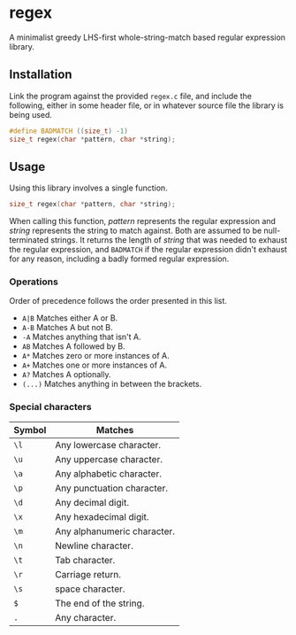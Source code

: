 # regex
A minimalist greedy LHS-first whole-string-match based regular expression library.

## Installation
Link the program against the provided `regex.c` file, and include the following, either in some header file, or in whatever source file the library is being used.
```C
#define BADMATCH ((size_t) -1)
size_t regex(char *pattern, char *string);
```

## Usage
Using this library involves a single function.

```C
size_t regex(char *pattern, char *string);
```

When calling this function, *pattern* represents the regular expression and *string* represents the string to match against.
Both are assumed to be null-terminated strings.
It returns the length of *string* that was needed to exhaust the regular expression, and `BADMATCH` if the regular expression didn't exhaust for any reason, including a badly formed regular expression.

### Operations
Order of precedence follows the order presented in this list.

- `A|B` Matches either A or B.
- `A-B` Matches A but not B.
- `-A` Matches anything that isn't A.
- `AB` Matches A followed by B.
- `A*` Matches zero or more instances of A.
- `A+` Matches one or more instances of A.
- `A?` Matches A optionally.
- `(...)` Matches anything in between the brackets.

### Special characters
| Symbol | Matches
| --- | ---
| `\l` | Any lowercase character.
| `\u` | Any uppercase character.
| `\a` | Any alphabetic character.
| `\p` | Any punctuation character.
| `\d` | Any decimal digit.
| `\x` | Any hexadecimal digit.
| `\m` | Any alphanumeric character.
| `\n` | Newline character.
| `\t` | Tab character.
| `\r` | Carriage return.
| `\s` | space character.
| `$` | The end of the string.
| `.` | Any character.
